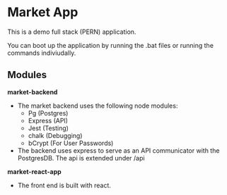 # Market App

This is a demo full stack (PERN) application.

You can boot up the application by running the .bat files or running the commands indiviudally.

## Modules

<b>market-backend</b>

<ul>
    <li>
        The market backend uses the following node modules:
        <ul>
            <li>Pg (Postgres)</li>
            <li>Express (API)</li>
            <li>Jest (Testing)</li>
            <li>chalk (Debugging)</li>
            <li>bCrypt (For User Passwords)</li>
        </ul>
    </li>
    <li>
        The backend uses express to serve as an API communicator with the PostgresDB. The api is extended under /api
    </li>
</ul>

<b>market-react-app</b>

<ul>
    <li>
        The front end is built with react.
    </li>
</ul>
